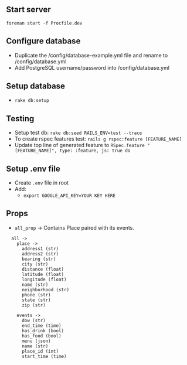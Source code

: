 ## Start server

```
foreman start -f Procfile.dev
```

## Configure database

- Duplicate the /config/database-example.yml file and rename to /config/database.yml
- Add PostgreSQL username/password into /config/database.yml

## Setup database

* `rake db:setup`

## Testing
* Setup test db: `rake db:seed RAILS_ENV=test --trace`
* To create rspec features test: `rails g rspec:feature [FEATURE_NAME]`
* Update top line of generated feature to `RSpec.feature "[FEATURE_NAME]",
  type: :feature, js: true do` 

## Setup .env file

* Create `.env` file in root
* Add:
  - `export GOOGLE_API_KEY=YOUR KEY HERE`

## Props

* `all_prop` -> Contains Place paired with its events.
``` 
  all ->
    place -> 
      address1 (str)
      address2 (str)
      bearing (str)
      city (str)
      distance (float)
      latitude (float)
      longitude (float)
      name (str)
      neighborhood (str)
      phone (str)
      state (str)
      zip (str)

    events ->
      dow (str)
      end_time (time)
      has_drink (bool)
      has_food (bool)
      menu (json)
      name (str)
      place_id (int)
      start_time (time)
```
